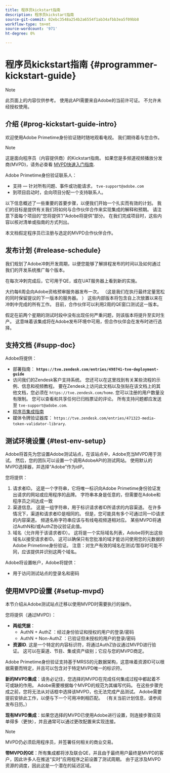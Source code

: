 ```yaml
---
title: 程序员kickstart指南
description: 程序员kickstart指南
source-git-commit: 02ebc3548a254b2a6554f1ab34afbb3ea5f09bb8
workflow-type: tm+mt
source-wordcount: '971'
ht-degree: 0%

---
```


# 程序员kickstart指南 {#programmer-kickstart-guide}

>[!NOTE]
>
>此页面上的内容仅供参考。 使用此API需要来自Adobe的当前许可证。 不允许未经授权使用。

## 介绍 {#prog-kickstart-guide-intro}

欢迎使用Adobe Primetime身份验证随时随地观看电视。 我们期待着与您合作。

>[!NOTE]
>
>这是面向程序员（内容提供商）的Kickstart指南。 如果您是多频道视频播放分发商(MVPD)，请务必查看 [MVPD快速入门指南](/help/authentication/mvpd-kickstart-guide.md).


Adobe Primetime身份验证联系人：

* 支持 — 针对所有问题、事件或功能请求， `tve-support@adobe.com`
* 到项目启动时，会向项目分配一个支持联系人。

以下信息概述了一些重要的首要步骤，以便我们开始一个扎实而有效的计划。 我们的目标是提供有关我们将如何与合作伙伴合作来实现集成的解释和预期。 请注意下面每个项目的“您将提供”/“Adobe将提供”部分。 在我们完成项目时，这些内容以核对清单或指南的方式列出。

本文档假定程序员已注册与选定的MVPD合作伙伴合作。

## 发布计划 {#release-schedule}

我们规划了Adobe冲刺开发周期，以便您能够了解排程发布的时间以及如何通过我们的开发系统推广每个版本。

在每次冲刺完成后，它可用于QE，或在UAT服务器上看到新的实施。

大约每6周会向Adobe资格预审服务器发布一次。 （这是我们在执行最终定量宽松的同时保留提议的下一版本的服务器。 ） 这些内部版本将包含自上次放置以来在冲刺中完成的所有工作。 目前，合作伙伴可以利用2周的QE窗口测试这一版本。

假定在前两个星期的测试时段中没有出现任何严重问题，则该版本将提升至实时生产。 这意味着该集成将在Adobe发布环境中可用，但合作伙伴会在发布时进行选择。

<!--For the latest release schedule information, see the Release Calendar.-->

## 支持文档 {#supp-doc}

Adobe将提供：

* 部署指南： **`https://tve.zendesk.com/entries/498741-tve-deployment-guide`**
* 访问我们的Zendesk客户支持系统。 您还可以在这里找到有关某些流程的示例、信息和视频教程。 要在Zendesk上访问此文档以及张贴在该文档上的其他文档，您必须在 `https://tve.zendesk.com/home`. 您可以注册的用户数量没有限制。  您可以查看和共享任何已归档票证的评论。 所有支持问题都应发送至 `tve-support@adobe.com`.
* [程序员集成指南](/help/authentication/programmer-integration-guide-overview.md)
* 媒体令牌验证器库： `https://tve.zendesk.com/entries/471323-media-token-validator-library`.

## 测试环境设置 {#test-env-setup}

Adobe将首先为您设置Adobe测试站点，在该站点中，Adobe充当MVPD用于测试。 然后，您的团队可以设置一个调用AdobeAPI的测试网站。 使用默认的MVPD选择器，并选择“Adobe”作为idP。

您将提供：

1. 请求者ID。 这是一个字符串，它将唯一标识向Adobe Primetime身份验证发出请求的网站或应用程序的品牌。 字符串本身是任意的，但需要在Adobe和程序员之间达成一致
1. 渠道信息。 这是一组字符串，用于标识请求者ID所请求的内容渠道。 在许多情况下，渠道和请求者ID是相同的。 但是，您可能具有多个可通过同一ID请求的内容渠道。 频道名称字符串应该与有线电视频道相对应。 某些MVPD将通过AuthN和/或AuthZ协议验证此值。
1. 域名（允许用于该请求者ID）。 这将是一个实际域名列表，Adobe将列出这些域名以接受请求者ID。 这可以确保只有您批准的域才能访问使用您的元数据的Adobe Primetime身份验证。 注意：对生产有效的域名在测试/暂存时可能不同，应该提供并识别这两个域名。

Adobe将设置帐户，Adobe将提供：

* 用于访问测试站点的登录名和密码

## 使用MVPD设置 {#setup-mvpd}

本节介绍从Adobe测试站点迁移以使用MVPD时需要执行的操作。

您将提供（通过MVPD）：

* **两组凭据**：
   * AuthN + AuthZ ：经过身份验证和授权的用户的登录/密码
   * AuthN + Non-AuthZ ：已验证但未授权的用户的登录/密码
* **资源ID**. 这是一个特定的内容标识符，将通过AuthZ协议通过MVPD进行验证。 这可以在渠道、节目、集或资产级别；它应与您的MVPD商定。

Adobe Primetime身份验证支持基于MRSS的元数据架构，这意味着资源ID可以根据需要而特定，并且可以包含对于特定MVPD唯一的标识符。

**新的MVPD集成**：请务必记住，您选择的MVPD在完成任何集成过程中都起着不可或缺的作用。 Adobe需要根据每个MVPD的规范为其编写代码。 在这些步骤完成之前，您将无法从对话框中选择该MVPD，也无法完成产品测试。 Adobe需要提前安排此工作，以便与下一个可用冲刺相匹配。 （有关当前计划信息，请参阅发布日历。）

**现有MVPD集成**：如果您选择的MVPD已使用Adobe进行设置，则连接步骤应简单得多（更快），并且通常可以通过更改配置来实现连接。

>[!NOTE]
>
>MVPD仍必须启用程序员，并签署任何相关的商业交易。

**带MVPD的QE**：所有集成都将涉及联合QE，并且由于最终用户最终是MVPD的客户，因此许多人在推送“实时”应用程序之前设置了测试周期。 由于这涉及MVPD资源的调度，因此这是一个潜在的延迟区域。

<!--
>[RELATEDINFORMATION]
>[MVPD Kickstart Guide](help\authentication\mvpd-kickstart-guide.md)
-->
